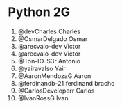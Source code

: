 # Python 2G

1. @devCharles Charles
2. @OsmarDelgado Osmar
3. @arecvalo-dev Victor
3. @arecvalo-dev Victor
4. @Ton-IO-S3r Antonio
5. @yairavalso Yair
6. @AaronMendozaG Aaron
7. @ferdinandb-21 ferdinand bracho
8. @CarlosDeveloperr Carlos
9. @IvanRossG Ivan